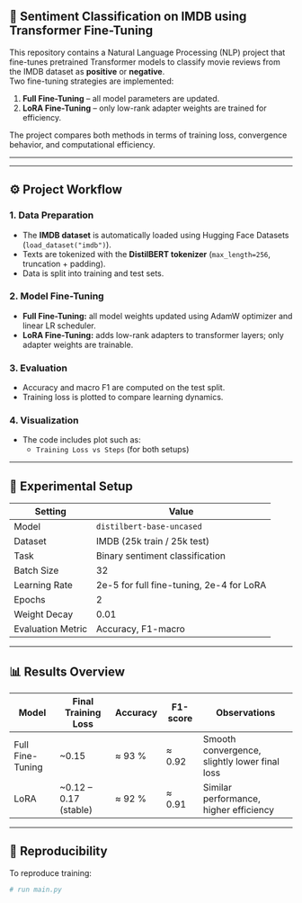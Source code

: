 ## 🤖 Sentiment Classification on IMDB using Transformer Fine-Tuning

This repository contains a Natural Language Processing (NLP) project that fine-tunes pretrained Transformer models to classify movie reviews from the IMDB dataset as **positive** or **negative**.  
Two fine-tuning strategies are implemented:
1. **Full Fine-Tuning** – all model parameters are updated.  
2. **LoRA Fine-Tuning** – only low-rank adapter weights are trained for efficiency.  

The project compares both methods in terms of training loss, convergence behavior, and computational efficiency.

---


---

## ⚙️ Project Workflow

### 1. Data Preparation
- The **IMDB dataset** is automatically loaded using Hugging Face Datasets (`load_dataset("imdb")`).  
- Texts are tokenized with the **DistilBERT tokenizer** (`max_length=256`, truncation + padding).  
- Data is split into training and test sets.

### 2. Model Fine-Tuning
- **Full Fine-Tuning:** all model weights updated using AdamW optimizer and linear LR scheduler.  
- **LoRA Fine-Tuning:** adds low-rank adapters to transformer layers; only adapter weights are trainable.

### 3. Evaluation
- Accuracy and macro F1 are computed on the test split.  
- Training loss is plotted to compare learning dynamics.

### 4. Visualization
- The code includes plot such as:
  - `Training Loss vs Steps` (for both setups)

---

## 🧮 Experimental Setup

| Setting | Value |
|----------|--------|
| Model | `distilbert-base-uncased` |
| Dataset | IMDB (25k train / 25k test) |
| Task | Binary sentiment classification |
| Batch Size | 32 |
| Learning Rate | 2e-5 for full fine-tuning, 2e-4 for LoRA |
| Epochs | 2 |
| Weight Decay | 0.01 |
| Evaluation Metric | Accuracy, F1-macro |

---

## 📊 Results Overview

| Model | Final Training Loss | Accuracy | F1-score | Observations |
|--------|----------------------|-----------|-----------|---------------|
| Full Fine-Tuning | ~0.15 | ≈ 93 % | ≈ 0.92 | Smooth convergence, slightly lower final loss |
| LoRA | ~0.12 – 0.17 (stable) | ≈ 92 % | ≈ 0.91 | Similar performance, higher efficiency |

---

## 🧱 Reproducibility

To reproduce training:

```bash
# run main.py


